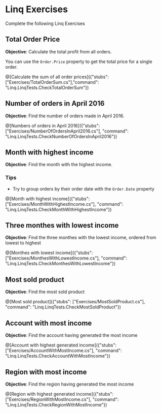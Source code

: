 # Linq Exercises

Complete the following Linq Exercises

## Total Order Price

__Objective__: Calculate the total profit from all orders.

You can use the ``Order.Price`` property to get the total price for a single order.

@[Calculate the sum of all order prices]({"stubs": ["Exercises/TotalOrderSum.cs"],"command": "Linq.LinqTests.CheckTotalOrderSum"})

## Number of orders in April 2016

__Objective__: Find the number of orders made in April 2016.

@[Numbers of orders in April 2016]({"stubs": ["Exercises/NumberOfOrdersInApril2016.cs"], "command": "Linq.LinqTests.CheckNumberOfOrdersInApril2016"})

## Month with highest income

__Objective__: Find the month with the highest income.

### Tips

* Try to group orders by their order date with the ``Order.Date`` property

@[Month with highest income]({"stubs": ["Exercises/MonthWithHighestIncome.cs"], "command": "Linq.LinqTests.CheckMonthWithHighestIncome"})

## Three monthes with lowest income

__Objective__: Find the three monthes with the lowest income, ordered from lowest to highest

@[Monthes with lowest income]({"stubs": ["Exercises/MonthesWithLowestIncome.cs"], "command": "Linq.LinqTests.CheckMonthesWithLowestIncome"})

## Most sold product

__Objective__: Find the most sold product

@[Most sold product]({"stubs": ["Exercises/MostSoldProduct.cs"], "command": "Linq.LinqTests.CheckMostSoldProduct"})

## Account with most income

__Objective__: Find the account having generated the most income

@[Account with highest generated income]({"stubs": ["Exercises/AccountWithMostIncome.cs"], "command": "Linq.LinqTests.CheckAccountWithMostIncome"})

## Region with most income

__Objective__: Find the region having generated the most income

@[Region with highest generated income]({"stubs": ["Exercises/RegionWithMostIncome.cs"], "command": "Linq.LinqTests.CheckRegionWithMostIncome"})